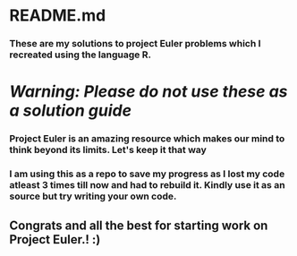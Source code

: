 # README.md

### These are my solutions to project Euler problems which I recreated using the language R.

# ***Warning: Please do not use these as a solution guide***
### Project Euler is an amazing resource which makes our mind to think beyond its limits. Let's keep it that way
### I am using this as a repo to save my progress as I lost my code atleast 3 times till now and had to rebuild it. Kindly use it as an source but try writing your own code.

## Congrats and all the best for starting work on Project Euler.! :)
